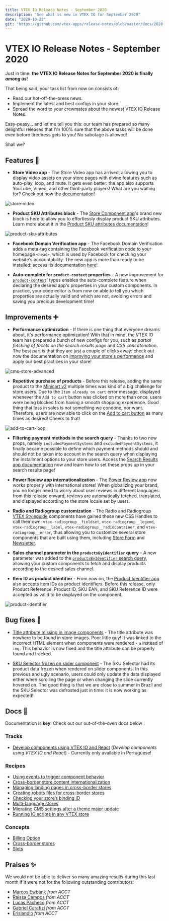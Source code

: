 ```yaml
---
title: VTEX IO Release Notes - September 2020
description: "See what is new in VTEX IO for September 2020"
date: "2020-10-23"
git: "https://github.com/vtex-apps/release-notes/blob/master/docs/2020-09/README.md"
---
```


# VTEX IO Release Notes - September 2020

Just in time: **the VTEX IO Release Notes for September 2020 is finally *among us***!

That being said, your task list from now on consists of:

- Read our hot-off-the-press news.
- Implement the latest and best configs in your store.
- Spread the word to your crewmates about the newest VTEX IO Release Notes.

Easy-peasy... and let me tell you this: our team has prepared so many delightful releases that I'm 100% sure that the above tasks will be done even before tiredness gets to you! No sabotage is allowed!

Shall we?

## Features :rocket:

- **Store Video app** - The Store Video app has arrived, allowing you to display video assets on your store pages with divine features such as auto-play, loop, and mute. It gets even better: the app also supports YouTube, Vimeo, and other third-party players! What are you waiting for? Check out now the [documentation](https://vtex.io/docs/components/content-blocks/vtex.store-video/)!

![store-video](https://user-images.githubusercontent.com/52087100/97001317-8d57d080-150e-11eb-989e-e09b8e61c079.png)

- **Product SKU Attributes block** -  The [Store Component app](https://vtex.io/docs/components/content-blocks/vtex.store-components/)'s brand new block is here to allow you to effortlessly display product SKU attributes. Learn more about it in the [Product SKU attributes documentation](https://vtex.io/docs/components/content-blocks/vtex.store-components/productskuattributes/)!

![product-sku-attributes](https://user-images.githubusercontent.com/52087100/97001314-8cbf3a00-150e-11eb-85c3-b538c42d5d22.png)

- **Facebook Domain Verification app** - The Facebook Domain Verification adds a meta-tag containing the Facebook verification code to your homepage `<head>`, which is used by Facebook for checking your website's accountability. The new app is more than ready to be installed: access its documentation [here](https://vtex.io/docs/components/pixel/vtex.facebook-domain-verification/)!

- **Auto-complete for `product-context` properties** - A new improvement for [`product-context`](https://github.com/vtex-apps/product-context)' types enables the auto-complete feature when declaring the desired app's properties in your custom components. In practice, your code editor is from now on able to tell you which properties are actually valid and which are not, avoiding errors and saving you precious development time!

## Improvements :heavy_plus_sign:

- **Performance optimization** - If there is one thing that everyone dreams about, it's performance optimization! With that in mind, the VTEX IO team has prepared a bunch of new configs for you, such as *partial fetching of facets on the search results page* and *CSS concatenation*. The best part is that they are just a couple of clicks away: check out now the documentation on [improving your store's performance](https://vtex.io/docs/recipes/store-management/improving-your-stores-performance/) and apply our best practices in your store!

![cms-store-advanced](https://user-images.githubusercontent.com/52087100/97001256-76b17980-150e-11eb-827f-b91928f4ddf6.png)

- **Repetitive purchase of products** - Before this release, adding the same product to the [Minicart v2](https://vtex.io/docs/components/content-blocks/vtex.minicart/) multiple times was kind of a big challenge for store users. Due to the `Item already on cart` error message, displayed whenever the `Add to cart` button was clicked on more than once, users were being blocked from having a smooth shopping experience. Good thing that loss in sales is not something we condone, nor want. Therefore, users are now able to click on the [Add to cart button](https://vtex.io/docs/components/content-blocks/vtex.add-to-cart-button/) as many times as desired! Cheers to that!

![add-to-cart-loop](https://user-images.githubusercontent.com/52087100/97001241-73b68900-150e-11eb-888f-38a03f042835.gif)

- **Filtering payment methods in the search query** - Thanks to two new props, namely `includedPaymentSystems`  and `excludedPaymentSystems`, it finally became possible to define which payment methods should and should not be taken into account in the search query when displaying the installment options to your store users. Access the [Search Results app documentation](https://vtex.io/docs/components/content-blocks/vtex.search-result/) now and learn how to set these props up in your search results page!

- **Power Review app internationalization** - The [Power Review app](https://vtex.io/docs/components/pixel/vtex.powerreviews/) now works properly with international stores! When globalizing your brand, you no longer need to worry about user reviews in different languages: from this release onward, reviews are automatically fetched, translated, and displayed according to the store locale set by users.

- **Radio and Radiogroup customization** - The Radio and Radiogroup [VTEX Styleguide](https://styleguide.vtex.com/#/Introduction) components have gained these new CSS Handles to call their own: `vtex-radiogroup__fieldset`, `vtex-radiogroup__legend`, `vtex-radiogroup__label`, `vtex-radiogroup__radioContainer`, and `vtex-radiogroup__error`, thus allowing you to customize several store components that are built using them, including [Store Form](https://vtex.io/docs/components/content-blocks/vtex.store-form/) and [Newsletter](https://vtex.io/docs/components/content-blocks/vtex.store-components/newsletter).

- **Sales channel parameter in the `productsByIdentifier` query** - A new parameter was added to the [`productsByIdentifier` search query](https://github.com/vtex-apps/search-graphql/blob/master/graphql/schema.graphql#L216), allowing your custom components to fetch and display products according to the desired sales channel.

- **Item ID as product identifier** - From now on, the [Product Identifier app](https://vtex.io/docs/components/content-blocks/vtex.product-identifier/) also accepts item IDs as product identifiers. Before this release, only Product Reference, Product ID, SKU EAN, and SKU Reference ID were accepted as valid to be displayed on the component.

![product-identifier](https://user-images.githubusercontent.com/52087100/97001233-6ef1d500-150e-11eb-8949-fb5bb60fd306.png)

## Bug fixes :bug:

- [Title attribute missing in image components](https://github.com/vtex-apps/store-image/pull/24) - The title attribute was nowhere to be found in store images. Poor little guy! It was linked to the incorrect HTML element when components were rendered - `a` instead of `img`. This behavior is now fixed and the title attribute can be properly found and tracked.

- [SKU Selector frozen on slider component](https://github.com/vtex-apps/slider-layout/pull/46) - The SKU Selector had its product data frozen when rendered on slider components. In this previous and ugly scenario, users could only update the data displayed either when scrolling the page or when changing the slide currently hovered on. The good thing is that we are close to summer in Brazil and the SKU Selector was defrosted just in time: it is now working as expected!

## Docs :page_facing_up:

Documentation is **key**! Check out our out-of-the-oven docs below : 

### Tracks

- [Develop components using VTEX IO and React](https://vtex.io/docs/getting-started/desenvolva-componentes-usando-vtex-io-e-react/1/) (*Develop components using VTEX IO and React*) - Currently only available in Portuguese!

### Recipes

- [Using events to trigger component behavior]()
- [Cross-border store content internationalization](https://vtex.io/docs/recipes/store-management/cross-border-stores-content-internationalization/)
- [Managing landing pages in cross-border stores](https://vtex.io/docs/recipes/store-management/managing-landing-pages-in-cross-border-stores/)
- [Creating robots files for cross-border stores](https://vtex.io/docs/recipes/store-management/creating-robots-files-for-cross-border-stores/)
- [Checking your store’s binding ID](https://vtex.io/docs/recipes/store-management/checking-your-store-binding-id/)
- [Multi-language stores](https://vtex.io/docs/recipes/store-management/multi-language-stores/)
- [Migrating CMS settings after a theme major update](https://vtex.io/docs/recipes/development/migrating-CMS-settings-after-major-update/)
- [Running IO scripts in any VTEX store](https://vtex.io/docs/recipes/development/running-IO-scripts-in-any-VTEX-store/)

### Concepts

- [Billing Option](https://vtex.io/docs/concepts/billing-options/)
- [Cross-border stores](https://vtex.io/docs/concepts/cross-border-stores/)
- [Slots](https://vtex.io/docs/concepts/slots/)

## Praises :sparkles:

We would not be able to deliver so many amazing results during this last month if it were not for the following outstanding contributors:

- [Marcos Ewbank](https://github.com/marcosewbank) *from ACCT*
- [Raissa Campos](https://github.com/raissacmp) *from ACCT*
- [Lucas Pacheco](https://github.com/lucaspacheco-acct) *from ACCT*
- [Gabriel Carafizi](https://github.com/carafizi1) *from ACCT*
- [Erislandio](https://github.com/Erislandio) *from ACCT*



